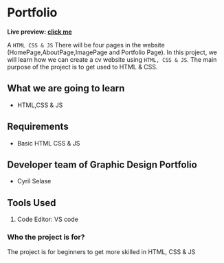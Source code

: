 # Portfolio

**Live preview: [click me](https://cyril-mp.github.io/Portfolio/)**

A `HTML CSS & JS` There will be four pages in the website (HomePage,AboutPage,ImagePage and Portfolio Page). In this project, we will learn how we can create a cv website using `HTML, CSS & JS`. The main purpose of the project is to get used to  HTML & CSS.

## What we are going to learn

- HTML,CSS & JS

## Requirements

- Basic HTML CSS & JS

## Developer team of Graphic Design Portfolio

- Cyril Selase

## Tools Used

1. Code Editor: VS code

### Who the project is for?

The project is for beginners to get more skilled in HTML, CSS & JS
